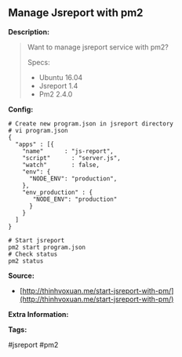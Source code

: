 ## Manage Jsreport with pm2

**Description:**

> Want to manage jsreport service with pm2?
>
> Specs:
>
> * Ubuntu 16.04
> * Jsreport 1.4
> * Pm2 2.4.0



**Config:**

```
# Create new program.json in jsreport directory
# vi program.json
{
  "apps" : [{
    "name"      : "js-report",
    "script"      : "server.js",
    "watch"       : false,
    "env": {
      "NODE_ENV": "production",
    },
    "env_production" : {
       "NODE_ENV": "production"
      }
    }
  ]
}

# Start jsreport
pm2 start program.json
# Check status
pm2 status
```

**Source:**

* [http://thinhvoxuan.me/start-jsreport-with-pm/](http://thinhvoxuan.me/start-jsreport-with-pm/)

**Extra Information:**

**Tags:**

\#jsreport \#pm2

